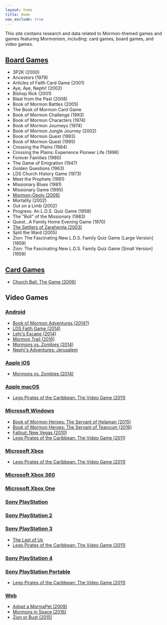 ```yaml
---
layout: home
title: Home
nav_exclude: true
---
```


This site contains research and data related to Mormon-themed games and games featuring Mormonism, including: card games, board games, and video games.

## [Board Games](board-games)<a name="board-games"></a>

- 3P2K (2000)
- Ancestors (1979)
- Articles of Faith Card Game (2001)
- Aye, Aye, Nephi! (2002)
- Bishop Rick (2001)
- Blast from the Past (2008)
- Book of Mormon Battles (2005)
- The Book of Mormon Card Game
- Book of Mormon Challenge (1993)
- Book of Mormon Characters (1974)
- Book of Mormon Journeys (1974)
- Book of Mormon Jungle Journey (2002)
- Book of Mormon Quest (1993)
- Book of Mormon Quest (1995)
- Crossing the Plains (1984)
- Crossing the Plains: Experience Pioneer Life (1996)
- Forever Families (1980)
- The Game of Emigration (1947)
- Golden Questions (1963)
- LDS Church History Game (1973)
- Meet the Prophets (1981)
- Missionary Blues (1981)
- Missionary Game (1995)
- [Mormon-Opoly (2006)](board-games#mormon-opoly)
- Mortality (2002)
- Out on a Limb (2002)
- Progress: An L.D.S. Quiz Game (1958)
- The "Roll" of the Missionary (1983)
- Quest...A Family Home Evening Game (1970)
- [The Settlers of Zarahemla (2003)](board-games#the-settlers-of-zarahemla)
- Split the Ward (2005)
- Zion: The Fascinating New L.D.S. Family Quiz Game [Large Version] (1959)
- Zion: The Fascinating New L.D.S. Family Quiz Game [Small Version] (1959)

## [Card Games](card-games)<a name="card-games"></a>

- [Church Ball: The Game (2006)](card-games#church-ball)

## Video Games

### [Android](android)<a name="android"></a>

- [Book of Mormon Adventures (2014?)](android)
- [LDS Faith Game (2014)](android)
- [Lehi's Escape (2014)](android)
- [Mormon Trail (2016)](android)
- [Mormons vs. Zombies (2014)](android)
- [Nephi's Adventures: Jerusalem](android)

### [Apple iOS](ios)<a name="ios"></a>

- [Mormons vs. Zombies (2014)](ios#mormons-vs-zombies)

### [Apple macOS](macos)<a name="macos"></a>

- [Lego Pirates of the Caribbean: The Video Game (2011)](macos#lego-pirates-of-the-caribbean)

### [Microsoft Windows](windows)<a name="windows"></a>

- [Book of Mormon Heroes: The Servant of Helaman (2015)](windows)
- [Book of Mormon Heroes: The Servant of Teancum (2016)](windows)
- [Fallout: New Vegas (2010)](windows)
- [Lego Pirates of the Caribbean: The Video Game (2011)](windows)

### [Microsoft Xbox](xbox)<a name="xbox"></a>

- [Lego Pirates of the Caribbean: The Video Game (2011)](xbox)

### [Microsoft Xbox 360](xbox)<a name="xbox-360"></a>

### [Microsoft Xbox One](xbox)<a name="xbox-one"></a>

### [Sony PlayStation](playstation#playstation)<a name="playstation"></a>

### [Sony PlayStation 2](playstation#playstation-2)<a name="playstation-2"></a>

### [Sony PlayStation 3](playstation#playstation-3)<a name="playstation-3"></a>

- [The Last of Us](playstation#the-last-of-us)
- [Lego Pirates of the Caribbean: The Video Game (2011)](playstation#lego-pirates-of-the-caribbean)

### [Sony PlayStation 4](playstation#playstation-4)

### [Sony PlayStation Portable](playstation#playstation-portable)

- [Lego Pirates of the Caribbean: The Video Game (2011)](playstation)

### [Web](web)<a name="web"></a>

- [Adopt a MormaPet (2009)](web)
- [Mormons in Space (2016)](web)
- [Zion or Bust (2015)](web)
